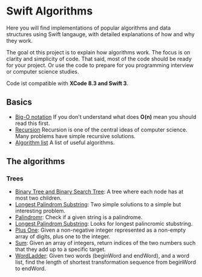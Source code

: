 # Swift Algorithms
Here you will find implementations of popular algorithms and data structures using Swift langauge, with detailed explanations of how and why they work. 

The goal ot this project is to explain how algorithms work. The focus is on clarity and simplicity of code. That said, most of the code should be ready for your project. Or use the code to prepare for you programming interview or computer science studies. 

Code ist compatible with **XCode 8.3 and Swift 3**.

## Basics

* [Big-O notation](https://en.wikipedia.org/wiki/Big_O_notation) If you don't understand what does **O(n)** mean you should read this first.
* [Recursion](https://en.wikipedia.org/wiki/Recursion_(computer_science)) Recursion is one of the central ideas of computer science. Many problems have simple recursive solutions. 
* [Algorithm list](https://en.wikipedia.org/wiki/List_of_algorithms) A list of useful algorithms.

## The algorithms

### Trees
* [Binary Tree and Binary Search Tree](BinaryTree.playground/Contents.swift): A tree where each node has at most two children.
* [Longest Palindrom Substring](LongestPalindromSubstring.playground/Contents.swift): Two simple solutions to a simple but interesting problem.
* [Palindromr](Palindrome.playground/Contents.swift): Check if a given string is a palindrome.
* [Longest Palindrom Substring](LongestPalindromSubstring.playground/Contents.swift): Looks for longest palincromic stubstring.
* [Plus One](PlusOne.playground/Contents.swift): Given a non-negative integer represented as a non-empty array of digits, plus one to the integer.
* [Sum](Sum.playground/Contents.swift):  Given an array of integers, return indices of the two numbers such that they add up to a specific target.
* [WordLadder](WordLadder.playground/Contents.swift):  Given two words (beginWord and endWord), and a word list, find the length of shortest transformation sequence from beginWord to endWord.
 




